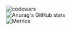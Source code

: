![codewars](https://www.codewars.com/users/theohrd/badges/large) \
![Anurag's GitHub stats](https://github-readme-stats.vercel.app/api?username=theo-hrd&show_icons=true&theme=radical) \
![Metrics](https://metrics.lecoq.io/theo-hrd?template=classic&base.header=0&base.activity=0&base.community=0&base.repositories=0&base.metadata=0&languages=1&isocalendar=1&pagespeed=1&isocalendar.duration=half-year&languages.colors=github&languages.threshold=0%25&pagespeed.url=.user.website&pagespeed.detailed=false&pagespeed.screenshot=false&config.timezone=Europe%2FParis)
